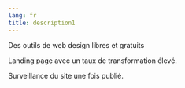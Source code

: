 ```yaml
---
lang: fr
title: description1
---
```

Des outils de web design libres et gratuits

Landing page avec un taux de transformation élevé.

Surveillance du site une fois publié.
